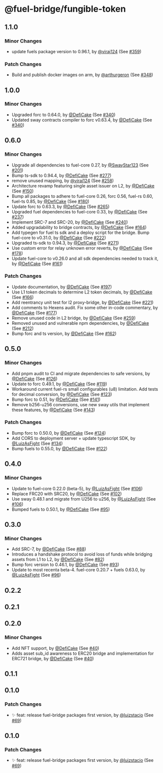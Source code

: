 # @fuel-bridge/fungible-token

## 1.1.0

### Minor Changes

- update fuels package version to 0.96.1, by [@viraj124](https://github.com/viraj124) (See [#359](https://github.com/FuelLabs/fuel-bridge/pull/359))

### Patch Changes

- Build and publish docker images on arm, by [@arthurgeron](https://github.com/arthurgeron) (See [#348](https://github.com/FuelLabs/fuel-bridge/pull/348))

## 1.0.0

### Minor Changes

- Upgraded forc to 0.64.0, by [@DefiCake](https://github.com/DefiCake) (See [#340](https://github.com/FuelLabs/fuel-bridge/pull/340))
- Updated sway contracts compiler to forc v0.63.4, by [@DefiCake](https://github.com/DefiCake) (See [#340](https://github.com/FuelLabs/fuel-bridge/pull/340))

## 0.6.0

### Minor Changes

- Upgrade all dependencies to fuel-core 0.27, by [@SwayStar123](https://github.com/SwayStar123) (See [#201](https://github.com/FuelLabs/fuel-bridge/pull/201))
- Bump ts-sdk to 0.94.4, by [@DefiCake](https://github.com/DefiCake) (See [#277](https://github.com/FuelLabs/fuel-bridge/pull/277))
- remove unused mapping, by [@viraj124](https://github.com/viraj124) (See [#258](https://github.com/FuelLabs/fuel-bridge/pull/258))
- Architecture revamp featuring single asset issuer on L2, by [@DefiCake](https://github.com/DefiCake) (See [#150](https://github.com/FuelLabs/fuel-bridge/pull/150))
- Bump all packages to adhere to fuel-core 0.26, forc 0.56, fuel-rs 0.60, fuel-ts 0.85, by [@DefiCake](https://github.com/DefiCake) (See [#180](https://github.com/FuelLabs/fuel-bridge/pull/180))
- Update forc to 0.63.3, by [@DefiCake](https://github.com/DefiCake) (See [#265](https://github.com/FuelLabs/fuel-bridge/pull/265))
- Upgraded fuel dependencies to fuel-core 0.33, by [@DefiCake](https://github.com/DefiCake) (See [#237](https://github.com/FuelLabs/fuel-bridge/pull/237))
- Implement SRC-7 and SRC-20, by [@DefiCake](https://github.com/DefiCake) (See [#240](https://github.com/FuelLabs/fuel-bridge/pull/240))
- Added upgradability to bridge contracts, by [@DefiCake](https://github.com/DefiCake) (See [#164](https://github.com/FuelLabs/fuel-bridge/pull/164))
- Add typegen for fuel ts sdk and a deploy script for the bridge. Bump fuel-core to v0.31.0, by [@DefiCake](https://github.com/DefiCake) (See [#222](https://github.com/FuelLabs/fuel-bridge/pull/222))
- Upgraded ts-sdk to 0.94.3, by [@DefiCake](https://github.com/DefiCake) (See [#271](https://github.com/FuelLabs/fuel-bridge/pull/271))
- Use custom error for relay unknown error reverts, by [@DefiCake](https://github.com/DefiCake) (See [#178](https://github.com/FuelLabs/fuel-bridge/pull/178))
- Update fuel-core to v0.26.0 and all sdk dependencies needed to track it, by [@DefiCake](https://github.com/DefiCake) (See [#161](https://github.com/FuelLabs/fuel-bridge/pull/161))

### Patch Changes

- Update documentation, by [@DefiCake](https://github.com/DefiCake) (See [#197](https://github.com/FuelLabs/fuel-bridge/pull/197))
- Use L1 token decimals to determine L2 token decimals, by [@DefiCake](https://github.com/DefiCake) (See [#166](https://github.com/FuelLabs/fuel-bridge/pull/166))
- Add reentrancy unit test for l2 proxy-bridge, by [@DefiCake](https://github.com/DefiCake) (See [#221](https://github.com/FuelLabs/fuel-bridge/pull/221))
- Add comments to Hexens audit. Fix some other in-code commentary, by [@DefiCake](https://github.com/DefiCake) (See [#177](https://github.com/FuelLabs/fuel-bridge/pull/177))
- Remove unused code in L2 bridge, by [@DefiCake](https://github.com/DefiCake) (See [#259](https://github.com/FuelLabs/fuel-bridge/pull/259))
- Removed unused and vulnerable npm dependencies, by [@DefiCake](https://github.com/DefiCake) (See [#212](https://github.com/FuelLabs/fuel-bridge/pull/212))
- Bump forc and ts version, by [@DefiCake](https://github.com/DefiCake) (See [#162](https://github.com/FuelLabs/fuel-bridge/pull/162))

## 0.5.0

### Minor Changes

- Add pnpm audit to CI and migrate dependencies to safe versions, by [@DefiCake](https://github.com/DefiCake) (See [#126](https://github.com/FuelLabs/fuel-bridge/pull/126))
- Update to forc 0.49.1, by [@DefiCake](https://github.com/DefiCake) (See [#119](https://github.com/FuelLabs/fuel-bridge/pull/119))
- Workaround current fuel-rs small configurables (u8) limitation. Add tests for decimal conversion, by [@DefiCake](https://github.com/DefiCake) (See [#123](https://github.com/FuelLabs/fuel-bridge/pull/123))
- Bump forc to 0.51, by [@DefiCake](https://github.com/DefiCake) (See [#141](https://github.com/FuelLabs/fuel-bridge/pull/141))
- Remove b256-u256 conversions, use new sway utils that implement these features, by [@DefiCake](https://github.com/DefiCake) (See [#143](https://github.com/FuelLabs/fuel-bridge/pull/143))

### Patch Changes

- Bump forc to 0.50.0, by [@DefiCake](https://github.com/DefiCake) (See [#124](https://github.com/FuelLabs/fuel-bridge/pull/124))
- Add CORS to deployment server + update typescript SDK, by [@LuizAsFight](https://github.com/LuizAsFight) (See [#134](https://github.com/FuelLabs/fuel-bridge/pull/134))
- Bump fuels to 0.55.0, by [@DefiCake](https://github.com/DefiCake) (See [#122](https://github.com/FuelLabs/fuel-bridge/pull/122))

## 0.4.0

### Minor Changes

- Update to fuel-core 0.22.0 (beta-5), by [@LuizAsFight](https://github.com/LuizAsFight) (See [#106](https://github.com/FuelLabs/fuel-bridge/pull/106))
- Replace FRC20 with SRC20, by [@DefiCake](https://github.com/DefiCake) (See [#102](https://github.com/FuelLabs/fuel-bridge/pull/102))
- Use sway 0.48.1 and migrate from U256 to u256, by [@LuizAsFight](https://github.com/LuizAsFight) (See [#106](https://github.com/FuelLabs/fuel-bridge/pull/106))
- Bumped fuels to 0.50.1, by [@DefiCake](https://github.com/DefiCake) (See [#95](https://github.com/FuelLabs/fuel-bridge/pull/95))

## 0.3.0

### Minor Changes

- Add SRC-7, by [@DefiCake](https://github.com/DefiCake) (See [#88](https://github.com/FuelLabs/fuel-bridge/pull/88))
- Introduces a handshake protocol to avoid loss of funds while bridging assets from L1 to L2, by [@DefiCake](https://github.com/DefiCake) (See [#82](https://github.com/FuelLabs/fuel-bridge/pull/82))
- Bump forc version to 0.46.1, by [@DefiCake](https://github.com/DefiCake) (See [#93](https://github.com/FuelLabs/fuel-bridge/pull/93))
- Update to most recenta beta-4. fuel-core 0.20.7 + fuels 0.63.0, by [@LuizAsFight](https://github.com/LuizAsFight) (See [#96](https://github.com/FuelLabs/fuel-bridge/pull/96))

## 0.2.2

## 0.2.1

## 0.2.0

### Minor Changes

- Add NFT support, by [@DefiCake](https://github.com/DefiCake) (See [#40](https://github.com/FuelLabs/fuel-bridge/pull/40))
- Adds asset sub_id awareness to ERC20 bridge and implementation for ERC721 bridge, by [@DefiCake](https://github.com/DefiCake) (See [#40](https://github.com/FuelLabs/fuel-bridge/pull/40))

## 0.1.1

## 0.1.0

### Patch Changes

- ✨ feat: release fuel-bridge packages first version, by [@luizstacio](https://github.com/luizstacio) (See [#69](https://github.com/FuelLabs/fuel-bridge/pull/69))

## 0.1.0

### Patch Changes

- ✨ feat: release fuel-bridge packages first version, by [@luizstacio](https://github.com/luizstacio) (See [#69](https://github.com/FuelLabs/fuel-bridge/pull/69))
